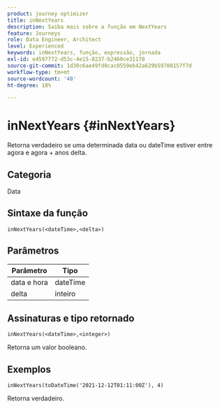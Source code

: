 ```yaml
---
product: journey optimizer
title: inNextYears
description: Saiba mais sobre a função em NextYears
feature: Journeys
role: Data Engineer, Architect
level: Experienced
keywords: inNextYears, função, expressão, jornada
exl-id: e4597772-d53c-4e15-8237-b2460ce31170
source-git-commit: 1d30c6ae49fd0cac0559eb42a629b59708157f7d
workflow-type: tm+mt
source-wordcount: '48'
ht-degree: 18%

---
```


# inNextYears {#inNextYears}

Retorna verdadeiro se uma determinada data ou dateTime estiver entre agora e agora + anos delta.

## Categoria

Data

## Sintaxe da função

`inNextYears(<dateTime>,<delta>)`

## Parâmetros

| Parâmetro | Tipo |
|-----------|------------------|
| data e hora | dateTime |
| delta | inteiro |

## Assinaturas e tipo retornado

`inNextYears(<dateTime>,<integer>)`

Retorna um valor booleano.

## Exemplos

`inNextYears(toDateTime('2021-12-12T01:11:00Z'), 4)`

Retorna verdadeiro.

